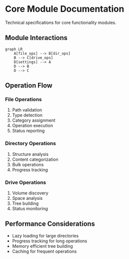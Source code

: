 # Core Module Documentation

Technical specifications for core functionality modules.

## Module Interactions

```mermaid
graph LR
    A[file_ops] --> B[dir_ops]
    B --> C[drive_ops]
    D[settings] --> A
    D --> B
    D --> C
```

## Operation Flow

### File Operations


1. Path validation
2. Type detection
3. Category assignment
4. Operation execution
5. Status reporting

### Directory Operations


1. Structure analysis
2. Content categorization
3. Bulk operations
4. Progress tracking

### Drive Operations


1. Volume discovery
2. Space analysis
3. Tree building
4. Status monitoring

## Performance Considerations

* Lazy loading for large directories
* Progress tracking for long operations
* Memory efficient tree building
* Caching for frequent operations



